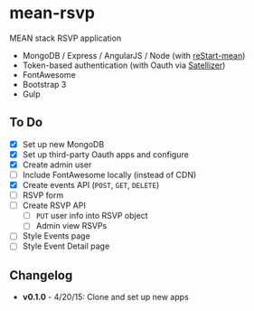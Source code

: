 # mean-rsvp

MEAN stack RSVP application

* MongoDB / Express / AngularJS / Node (with [reStart-mean](https://github.com/kmaida/reStart-mean))
* Token-based authentication (with Oauth via [Satellizer](https://github.com/sahat/satellizer))
* FontAwesome
* Bootstrap 3
* Gulp

## To Do

- [x] Set up new MongoDB
- [x] Set up third-party Oauth apps and configure
- [x] Create admin user
- [ ] Include FontAwesome locally (instead of CDN)
- [x] Create events API (`POST`, `GET`, `DELETE`)
- [ ] RSVP form
- [ ] Create RSVP API  
  - [ ] `PUT` user info into RSVP object
  - [ ] Admin view RSVPs
- [ ] Style Events page
- [ ] Style Event Detail page
 
## Changelog
 
* **v0.1.0** - 4/20/15: Clone and set up new apps